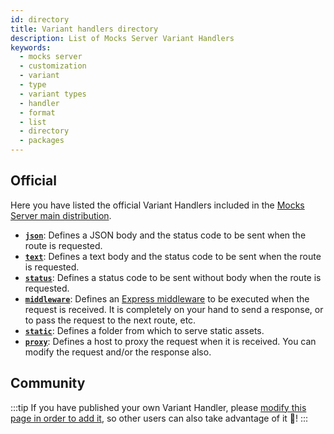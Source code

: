 ```yaml
---
id: directory
title: Variant handlers directory
description: List of Mocks Server Variant Handlers
keywords:
  - mocks server
  - customization
  - variant
  - type
  - variant types
  - handler
  - format
  - list
  - directory
  - packages
---
```


## Official

Here you have listed the official Variant Handlers included in the [Mocks Server main distribution](https://github.com/mocks-server/main/tree/master/packages/main).

* __[`json`](../usage/variants/json.md)__: Defines a JSON body and the status code to be sent when the route is requested.
* __[`text`](../usage/variants/text.md)__: Defines a text body and the status code to be sent when the route is requested.
* __[`status`](../usage/variants/status.md)__: Defines a status code to be sent without body when the route is requested.
* __[`middleware`](../usage/variants/middleware.md)__: Defines an [Express middleware](https://expressjs.com/en/guide/using-middleware.html) to be executed when the request is received. It is completely on your hand to send a response, or to pass the request to the next route, etc.
* __[`static`](../usage/variants/static.md)__: Defines a folder from which to serve static assets.
* __[`proxy`](../usage/variants/proxy.md)__: Defines a host to proxy the request when it is received. You can modify the request and/or the response also.

## Community

:::tip
If you have published your own Variant Handler, please [modify this page in order to add it](https://github.com/mocks-server/website/tree/master/docs/variant-handlers/directory.md), so other users can also take advantage of it 🙂!
:::